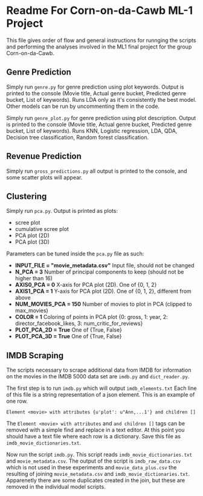 # Readme For Corn-on-da-Cawb ML-1 Project

This file gives order of flow and general instructions for runnging
the scripts and performing the analyses involved in the ML1 final 
project for the group Corn-on-da-Cawb. 

## Genre Prediction
Simply run `genre.py` for genre prediction using plot keywords. Output is printed to the console (Movie title, Actual genre bucket, Predicted genre bucket, List of keywords). Runs LDA only as it's consistently the best model. Other models can be run by uncommenting them in the code.

Simply run `genre_plot.py` for genre prediction using plot description. Output is printed to the console (Movie title, Actual genre bucket, Predicted genre bucket, List of keywords). Runs KNN, Logistic regression, LDA, QDA, Decision tree classification, Random forest classification.

## Revenue Prediction

Simply run `gross_predictions.py` all output is printed to the console,
and some scatter plots will appear.

## Clustering
Simply run `pca.py`. Output is printed as plots:

- scree plot
- cumulative scree plot
- PCA plot (2D)
- PCA plot (3D)

Parameters can be tuned inside the `pca.py` file as such:

- **INPUT_FILE = "movie_metadata.csv"** Input file, should not be changed
- **N_PCA = 3** Number of principal components to keep (should not be higher than 16)
- **AXIS0_PCA = 0** X-axis for PCA plot (2D). One of {0, 1, 2}
- **AXIS1_PCA = 1** Y-axis for PCA plot (2D). One of {0, 1, 2}, different from above
- **NUM_MOVIES_PCA = 150** Number of movies to plot in PCA (clipped to max_movies)
- **COLOR = 1** Coloring of points in PCA plot {0: gross, 1: year, 2: director_facebook_likes, 3: num_critic_for_reviews}
- **PLOT_PCA_2D = True** One of {True, False}
- **PLOT_PCA_3D = True** One of {True, False}

## IMDB Scraping

The scripts necessary to scrape additional data from IMDB 
for information on the movies in the IMDB 5000 data set are `imdb.py` 
and `dict_reader.py`. 
 
The first step is to run `imdb.py` which will output `imdb_elements.txt`
Each line of this file is a string representation of a 
json element. This is an example of one row.

`Element <movie> with attributes {u'plot': u"Ann,...1'} and children []`

The `Element <movie> with attributes` and `and children []` tags can
be removed with a simple find and replace in a text editor. At this 
point you should have a text file where each row is a dictionary. Save
this file as `imdb_movie_dictionaries.txt`. 

Now run the script `imdb.py`. This script reads 
`imdb_movie_dictionaries.txt` and `movie_metadata.csv`. The output of
the script is `imdb_raw_data.csv` which is not used in these experiments
and `movie_data_plus.csv` the resulting of joining `movie_metadata.csv` 
and `imdb_movie_dictionaries.txt`. Apparenetly there are some duplicates
created in the join, but these are removed in the individual model 
scripts. 



